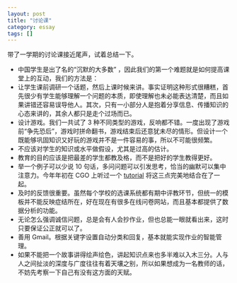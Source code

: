 ```yaml
---
layout: post
title: "讨论课"
category: essay
tags: []
---
```


带了一学期的讨论课接近尾声，试着总结一下。

* 中国学生是出了名的“沉默的大多数” ，因此我们的第一个难题就是如何提高课堂上的互动，我们的方法是：
* 让学生课前调研一个话题，然后上课时候来讲。事实证明这种形式很糟糕，首先很少有学生能够理解一个问题的本质，即使理解也未必能表达清楚，而且如果讲错还容易误导他人。其次，只有一小部分人是抱着分享信息、传播知识的心态来讲的，其余人都只是走个过场而已。
* 设计游戏。我们一共试了 3 种不同类型的游戏，反响都不错。一度出现了游戏前“争先恐后”，游戏时拼命翻书，游戏结束后还意犹未尽的情形。但设计一个既能够巩固知识又好玩的游戏并不是一件容易的事，所以不可能很频繁。
* 不应该对学生的知识或水平做假设，尤其是过高的估计。
* 教育的目的应该是把最差的学生都教及格，而不是把好的学生教得更好。
* 举一个例子可以少说 10 句话，多问问题可以引发思考，恰当的幽默可以集中注意力。今年年初在 CGO 上听过一个 [tutorial](http://homepages.dcc.ufmg.br/~fernando/classes/gpuOpt/slides/slides1.pdf) 将这三点完美地结合在了一起。
* 及时的反馈很重要。虽然每个学校的选课系统都有期中评教环节，但统一的模板并不能反映症结所在，好在现在有很多在线问卷网站，而且基本都提供了数据分析的功能。
* 无论怎么强调诚信问题，总是会有人会抄作业，但也总能一眼就看出来，这时只要保证公正就可以了。
* 善用 Gmail。根据关键字设置自动分类和回复，基本就能实现作业的智能管理。
* 如果不能把一个故事讲得绘声绘色，讲起知识点来也多半难以入木三分。人与人之间扯淡的深度与广度往往有着天壤之别，所以如果想成为一名教师的话，不妨先考察一下自己有没有这方面的天赋。  
